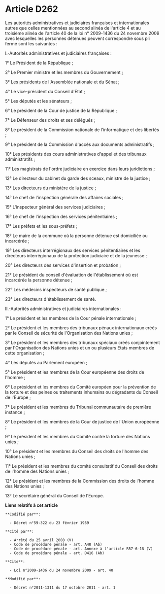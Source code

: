 # Article D262

Les autorités administratives et judiciaires françaises et internationales autres que celles mentionnées au second alinéa de
l'article 4 et au troisième alinéa de l'article 40 de la loi n° 2009-1436 du 24 novembre 2009 avec lesquelles les personnes
détenues peuvent correspondre sous pli fermé sont les suivantes : 

I.-Autorités administratives et judiciaires françaises : 

1° Le Président de la République ; 

2° Le Premier ministre et les membres du Gouvernement ; 

3° Les présidents de l'Assemblée nationale et du Sénat ; 

4° Le vice-président du Conseil d'Etat ; 

5° Les députés et les sénateurs ; 

6° Le président de la Cour de justice de la République ; 

7° Le Défenseur des droits et ses délégués ; 

8° Le président de la Commission nationale de l'informatique et des libertés ; 

9° Le président de la Commission d'accès aux documents administratifs ; 

10° Les présidents des cours administratives d'appel et des tribunaux administratifs ; 

11° Les magistrats de l'ordre judiciaire en exercice dans leurs juridictions ; 

12° Le directeur du cabinet du garde des sceaux, ministre de la justice ; 

13° Les directeurs du ministère de la justice ; 

14° Le chef de l'inspection générale des affaires sociales ; 

15° L'inspecteur général des services judiciaires ; 

16° Le chef de l'inspection des services pénitentiaires ; 

17° Les préfets et les sous-préfets ; 

18° Le maire de la commune où la personne détenue est domiciliée ou incarcérée ; 

19° Les directeurs interrégionaux des services pénitentiaires et les directeurs interrégionaux de la protection judiciaire et
de la jeunesse ; 

20° Les directeurs des services d'insertion et probation ; 

21° Le président du conseil d'évaluation de l'établissement où est incarcérée la personne détenue ; 

22° Les médecins inspecteurs de santé publique ; 

23° Les directeurs d'établissement de santé. 

II.-Autorités administratives et judiciaires internationales : 

1° Le président et les membres de la Cour pénale internationale ; 

2° Le président et les membres des tribunaux pénaux internationaux créés par le Conseil de sécurité de l'Organisation des
Nations unies ; 

3° Le président et les membres des tribunaux spéciaux créés conjointement par l'Organisation des Nations unies et un ou
plusieurs Etats membres de cette organisation ; 

4° Les députés au Parlement européen ; 

5° Le président et les membres de la Cour européenne des droits de l'homme ; 

6° Le président et les membres du Comité européen pour la prévention de la torture et des peines ou traitements inhumains ou
dégradants du Conseil de l'Europe ; 

7° Le président et les membres du Tribunal communautaire de première instance ; 

8° Le président et les membres de la Cour de justice de l'Union européenne ; 

9° Le président et les membres du Comité contre la torture des Nations unies ; 

10° Le président et les membres du Conseil des droits de l'homme des Nations unies ; 

11° Le président et les membres du comité consultatif du Conseil des droits de l'homme des Nations unies ; 

12° Le président et les membres de la Commission des droits de l'homme des Nations unies ; 

13° Le secrétaire général du Conseil de l'Europe.

**Liens relatifs à cet article**

	**Codifié par**:

	  - Décret n°59-322 du 23 février 1959

	**Cité par**:

	  - Arrêté du 25 avril 2008 (V)
	  - Code de procédure pénale - art. A40 (Ab)
	  - Code de procédure pénale - art. Annexe à l'article R57-6-18 (V)
	  - Code de procédure pénale - art. D416 (Ab)

	**Cite**:

	  - Loi n°2009-1436 du 24 novembre 2009 - art. 40

	**Modifié par**:

	  - Décret n°2011-1311 du 17 octobre 2011 - art. 1
